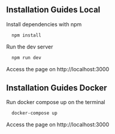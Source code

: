 
## Installation Guides Local
Install dependencies with npm

```bash
  npm install 
```

Run the dev server

```bash
  npm run dev
```

Access the page on http://localhost:3000

## Installation Guides Docker

Run docker compose up on the terminal

```bash
  docker-compose up
```

Access the page on http://localhost:3000

  